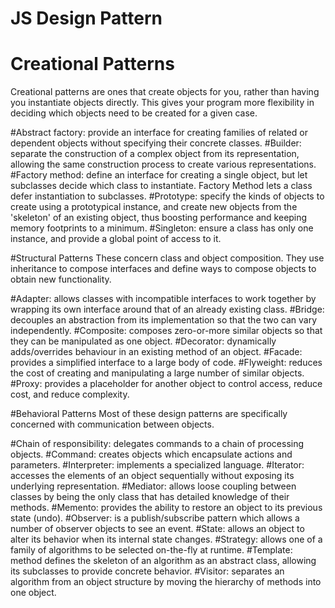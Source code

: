 # JS Design Pattern


# Creational Patterns
 Creational patterns are ones that create objects for you, rather than having you instantiate objects directly. This gives your   program more flexibility in deciding which objects need to be created for a given case.

#Abstract factory: provide an interface for creating families of related or dependent objects without specifying their concrete classes.
#Builder: separate the construction of a complex object from its representation, allowing the same construction process to create various representations.
#Factory method: define an interface for creating a single object, but let subclasses decide which class to instantiate. Factory Method lets a class defer instantiation to subclasses.
#Prototype: specify the kinds of objects to create using a prototypical instance, and create new objects from the 'skeleton' of an existing object, thus boosting performance and keeping memory footprints to a minimum.
#Singleton: ensure a class has only one instance, and provide a global point of access to it.


#Structural Patterns
These concern class and object composition. They use inheritance to compose interfaces and define ways to compose objects to obtain new functionality.

#Adapter: allows classes with incompatible interfaces to work together by wrapping its own interface around that of an already existing class.
#Bridge: decouples an abstraction from its implementation so that the two can vary independently.
#Composite: composes zero-or-more similar objects so that they can be manipulated as one object.
#Decorator: dynamically adds/overrides behaviour in an existing method of an object.
#Facade: provides a simplified interface to a large body of code.
#Flyweight: reduces the cost of creating and manipulating a large number of similar objects.
#Proxy: provides a placeholder for another object to control access, reduce cost, and reduce complexity.


#Behavioral Patterns
Most of these design patterns are specifically concerned with communication between objects.

#Chain of responsibility: delegates commands to a chain of processing objects.
#Command: creates objects which encapsulate actions and parameters.
#Interpreter: implements a specialized language.
#Iterator: accesses the elements of an object sequentially without exposing its underlying representation.
#Mediator: allows loose coupling between classes by being the only class that has detailed knowledge of their methods.
#Memento: provides the ability to restore an object to its previous state (undo).
#Observer: is a publish/subscribe pattern which allows a number of observer objects to see an event.
#State: allows an object to alter its behavior when its internal state changes.
#Strategy: allows one of a family of algorithms to be selected on-the-fly at runtime.
#Template: method defines the skeleton of an algorithm as an abstract class, allowing its subclasses to provide concrete behavior.
#Visitor: separates an algorithm from an object structure by moving the hierarchy of methods into one object.

